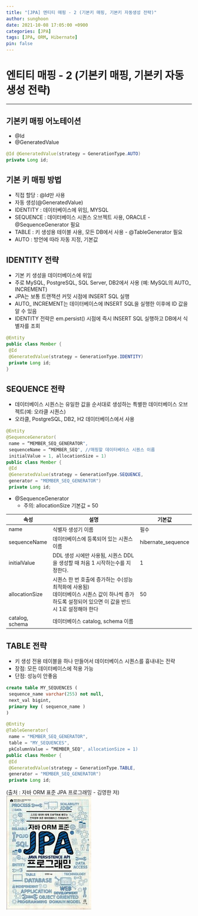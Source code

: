 ```yaml
---
title: "[JPA] 엔티티 매핑 - 2 (기본키 매핑, 기본키 자동생성 전략)"
author: sunghoon
date: 2021-10-08 17:05:00 +0900
categories: [JPA]
tags: [JPA, ORM, Hibernate]
pin: false
--- 
```


# 엔티티 매핑 - 2 (기본키 매핑, 기본키 자동생성 전략)
---

## 기본키 매핑 어노테이션
- @Id
- @GeneratedValue
```java
@Id @GeneratedValue(strategy = GenerationType.AUTO)
private Long id;
```

## 기본 키 매핑 방법
- 직접 할당 : @Id만 사용
- 자동 생성(@GeneratedValue)
- IDENTITY : 데이터베이스에 위임, MYSQL
- SEQUENCE : 데이터베이스 시퀀스 오브젝트 사용, ORACLE - @SequenceGenerator 필요
- TABLE : 키 생성용 테이블 사용, 모든 DB에서 사용 - @TableGenerator 필요
- AUTO : 방언에 따라 자동 지정, 기본값

## IDENTITY 전략
- 기본 키 생성을 데이터베이스에 위임
- 주로 MySQL, PostgreSQL, SQL Server, DB2에서 사용 (예: MySQL의 AUTO_ INCREMENT)
- JPA는 보통 트랜잭션 커밋 시점에 INSERT SQL 실행
- AUTO_ INCREMENT는 데이터베이스에 INSERT SQL을 실행한 이후에 ID 값을 알 수 있음
- IDENTITY 전략은 em.persist() 시점에 즉시 INSERT SQL 실행하고 DB에서 식별자를 조회
```java  
@Entity
public class Member {
 @Id
 @GeneratedValue(strategy = GenerationType.IDENTITY)
 private Long id; 
}
```

## SEQUENCE 전략
- 데이터베이스 시퀀스는 유일한 값을 순서대로 생성하는 특별한 데이터베이스 오브젝트(예: 오라클 시퀀스)
- 오라클, PostgreSQL, DB2, H2 데이터베이스에서 사용
```java
@Entity
@SequenceGenerator(
 name = “MEMBER_SEQ_GENERATOR",
 sequenceName = “MEMBER_SEQ", //매핑할 데이터베이스 시퀀스 이름
 initialValue = 1, allocationSize = 1)
public class Member {
 @Id
 @GeneratedValue(strategy = GenerationType.SEQUENCE,
 generator = "MEMBER_SEQ_GENERATOR")
 private Long id; 
```
- @SequenceGenerator
	- 주의: allocationSize 기본값 = 50

|속성|설명|기본값|
|---|---|---|
|name |식별자 생성기 이름 |필수|
|sequenceName |데이터베이스에 등록되어 있는 시퀀스 이름 |hibernate_sequence
|initialValue |DDL 생성 시에만 사용됨, 시퀀스 DDL을 생성할 때 처음 1 시작하는수를 지정한다.| 1
|allocationSize| 시퀀스 한 번 호출에 증가하는 수(성능 최적화에 사용됨)<br/> 데이터베이스 시퀀스 값이 하나씩 증가하도록 설정되어 있으면 이 값을 반드시 1로 설정해야 한다| 50
|catalog, schema| 데이터베이스 catalog, schema 이름|

## TABLE 전략
- 키 생성 전용 테이블을 하나 만들어서 데이터베이스 시퀀스를 흉내내는 전략
- 장점: 모든 데이터베이스에 적용 가능
- 단점: 성능이 안좋음

```sql
create table MY_SEQUENCES (
 sequence_name varchar(255) not null,
 next_val bigint,
 primary key ( sequence_name )
)
```

```java
@Entity
@TableGenerator(
 name = "MEMBER_SEQ_GENERATOR",
 table = "MY_SEQUENCES",
 pkColumnValue = “MEMBER_SEQ", allocationSize = 1)
public class Member {
 @Id
 @GeneratedValue(strategy = GenerationType.TABLE,
 generator = "MEMBER_SEQ_GENERATOR")
 private Long id; 
```

(출처 : 자바 ORM 표준 JPA 프로그래밍 - 김영한 저)  
![출처책표지](/assets/img/JPA_book.jpg)